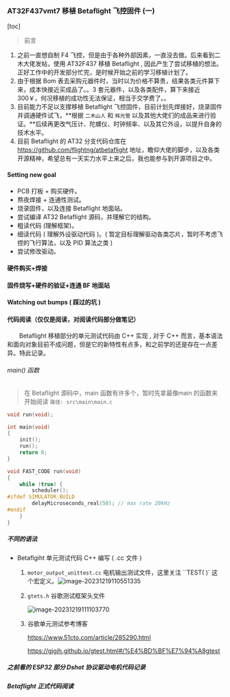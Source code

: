 ### AT32F437vmt7 移植 Betaflight 飞控固件 (一)

[toc]

> 前言

1. 之前一直想自制 F4 飞控，但是由于各种外部因素，一直没去做。后来看到二木大佬发帖，使用 AT32F437 移植 Betaflight , 因此产生了尝试移植的想法。正好工作中的开发部分忙完，是时候开始之前的学习移植计划了。
2. 由于根据 Bom 表去采购元器件时，当时以为价格不算贵，结果各类元件算下来，成本快接近买成品了。。3 套元器件，以及各类配件，算下来接近 300￥，何况移植的成功性无法保证，相当于交学费了。。
3. 目前能力不足以支撑移植 Betaflight 飞控固件，目前计划先焊接好，烧录固件并调通硬件试飞，**根据 `二木山人` 和 `辉光管` 以及其他大佬们的成品来进行验证。**后续再更改气压计、陀螺仪、时钟频率、以及其它外设，以提升自身的技术水平。
4. 目前 Betaflight 的 AT32 分支代码仓库在 https://github.com/flightng/atbetaflight 地址，瞻仰大佬的脚步，以及各类开源精神，希望总有一天实力水平上来之后，我也能参与到开源项目之中。



#### Setting new goal

- PCB 打板 + 购买硬件。
- 熬夜焊接 + 连通性测试。
- 烧录固件，以及连接 Betaflight 地面站。
- 尝试编译 AT32 Betaflight 源码，并理解它的结构。
- 粗读代码 (理解框架)。
- 细读代码 ( 理解外设驱动代码 )。( 暂定目标理解驱动各类芯片，暂时不考虑飞控的飞行算法，以及 PID 算法之类 )
- 尝试修改驱动。



#### 硬件购买+焊接



#### 固件烧写+硬件的验证+连通 BF 地面站



#### Watching out bumps ( 踩过的坑 )



#### 代码阅读（仅仅是阅读，对阅读代码部分做笔记）

&emsp;&emsp;Betaflight 移植部分的单元测试代码由 C++ 实现 , 对于 C++ 而言，基本语法和面向对象目前不成问题，但是它的新特性有点多，和之前学的还是存在一点差异。特此记录。

###### main() 函数

> 在 Betaflight 源码中，main 函数有许多个，暂时先拿最像main 的函数来开始阅读 `路径: src\main\main.c`

```c
void run(void);

int main(void)
{
    init();
    run();
    return 0;
}

void FAST_CODE run(void)
{
    while (true) {
        scheduler();
#ifdef SIMULATOR_BUILD
        delayMicroseconds_real(50); // max rate 20kHz
#endif
    }
}

```







##### 不同的语法

- Betaflgiht 单元测试代码 C++ 编写 ( .cc 文件 ) 

  1. `motor_output_unittest.cc` 电机输出测试文件，这里关注 ``TEST( )` 这个宏定义。![image-20231219110551335](TODO%EF%BC%9AAT32F437vmt7%20%E7%A7%BB%E6%A4%8D%20Betaflight%20%E6%89%8B%E7%84%8A%E8%8A%AF%E7%89%87.assets/image-20231219110551335.png)

  2. `gtets.h` 谷歌测试框架头文件

     ![image-20231219111103770](TODO%EF%BC%9AAT32F437vmt7%20%E7%A7%BB%E6%A4%8D%20Betaflight%20%E6%89%8B%E7%84%8A%E8%8A%AF%E7%89%87.assets/image-20231219111103770.png)

  3. 谷歌单元测试参考博客

     https://www.51cto.com/article/285290.html 

     https://gjgjh.github.io/gtest.html#/%E4%BD%BF%E7%94%A8gtest

  



##### 之前看的 ESP32 部分 Dshot 协议驱动电机代码记录





##### Betaflight 正式代码阅读


